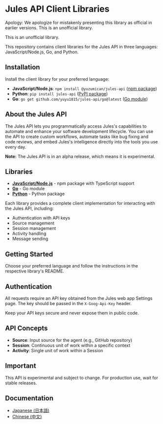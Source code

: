 
# Jules API Client Libraries

Apology: We apologize for mistakenly presenting this library as official in earlier versions. This is an unofficial library.

This is an unofficial library.

This repository contains client libraries for the Jules API in three languages: JavaScript/Node.js, Go, and Python.

## Installation

Install the client library for your preferred language:

- **JavaScript/Node.js**: `npm install @yuzumican/jules-api` ([npm package](https://www.npmjs.com/package/@yuzumican/jules-api))
- **Python**: `pip install jules-api` ([PyPI package](https://pypi.org/project/jules-api/1.0/))
- **Go**: `go get github.com/yuyu1815/jules-api/go@latest` ([Go module](https://github.com/yuyu1815/jules-api/tree/main/go))

## About the Jules API

The Jules API lets you programmatically access Jules's capabilities to automate and enhance your software development lifecycle. You can use the API to create custom workflows, automate tasks like bug fixing and code reviews, and embed Jules's intelligence directly into the tools you use every day.

**Note:** The Jules API is in an alpha release, which means it is experimental.

## Libraries

- [**JavaScript/Node.js**](https://github.com/yuyu1815/jules-api/tree/main/js) - npm package with TypeScript support
- [**Go**](https://github.com/yuyu1815/jules-api/tree/main/go) - Go module
- [**Python**](https://github.com/yuyu1815/jules-api/tree/main/py) - Python package

Each library provides a complete client implementation for interacting with the Jules API, including:

- Authentication with API keys
- Source management
- Session management
- Activity handling
- Message sending

## Getting Started

Choose your preferred language and follow the instructions in the respective library's README.

## Authentication

All requests require an API key obtained from the Jules web app Settings page. The key should be passed in the `X-Goog-Api-Key` header.

Keep your API keys secure and never expose them in public code.

## API Concepts

- **Source**: Input source for the agent (e.g., GitHub repository)
- **Session**: Continuous unit of work within a specific context
- **Activity**: Single unit of work within a Session

## Important

This API is experimental and subject to change. For production use, wait for stable releases.

## Documentation

- [Japanese (日本語)](./README.ja.md)
- [Chinese (中文)](./README.zh.md)
